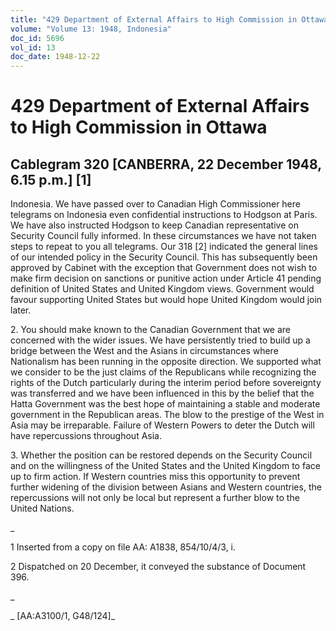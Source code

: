 ```yaml
---
title: "429 Department of External Affairs to High Commission in Ottawa"
volume: "Volume 13: 1948, Indonesia"
doc_id: 5696
vol_id: 13
doc_date: 1948-12-22
---
```


# 429 Department of External Affairs to High Commission in Ottawa

## Cablegram 320 [CANBERRA, 22 December 1948, 6.15 p.m.] [1]

Indonesia. We have passed over to Canadian High Commissioner here telegrams on Indonesia even confidential instructions to Hodgson at Paris. We have also instructed Hodgson to keep Canadian representative on Security Council fully informed. In these circumstances we have not taken steps to repeat to you all telegrams. Our 318 [2] indicated the general lines of our intended policy in the Security Council. This has subsequently been approved by Cabinet with the exception that Government does not wish to make firm decision on sanctions or punitive action under Article 41 pending definition of United States and United Kingdom views. Government would favour supporting United States but would hope United Kingdom would join later.

2\. You should make known to the Canadian Government that we are concerned with the wider issues. We have persistently tried to build up a bridge between the West and the Asians in circumstances where Nationalism has been running in the opposite direction. We supported what we consider to be the just claims of the Republicans while recognizing the rights of the Dutch particularly during the interim period before sovereignty was transferred and we have been influenced in this by the belief that the Hatta Government was the best hope of maintaining a stable and moderate government in the Republican areas. The blow to the prestige of the West in Asia may be irreparable. Failure of Western Powers to deter the Dutch will have repercussions throughout Asia.

3\. Whether the position can be restored depends on the Security Council and on the willingness of the United States and the United Kingdom to face up to firm action. If Western countries miss this opportunity to prevent further widening of the division between Asians and Western countries, the repercussions will not only be local but represent a further blow to the United Nations.

_

1 Inserted from a copy on file AA: A1838, 854/10/4/3, i.

2 Dispatched on 20 December, it conveyed the substance of Document 396.

_

_ [AA:A3100/1, G48/124]_
